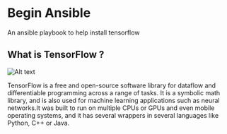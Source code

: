 # Begin Ansible
An ansible playbook to help install tensorflow  
  
## What is TensorFlow ?  
![Alt text](https://www.google.com/url?sa=i&rct=j&q=&esrc=s&source=images&cd=&ved=2ahUKEwjOxOXIzOLmAhU74zgGHWrwCA0QjRx6BAgBEAQ&url=https%3A%2F%2Fwww.tensorflow.org%2F&psig=AOvVaw3NXHYmOiVk6dnTIHvfNhIm&ust=1577974855332534?raw=true "Title")

TensorFlow is a free and open-source software library for dataflow and differentiable programming across a range of tasks. It is a symbolic math library, and is also used for machine learning applications such as neural networks.It was built to run on multiple CPUs or GPUs and even mobile operating systems, and it has several wrappers in several languages like Python, C++ or Java. 
